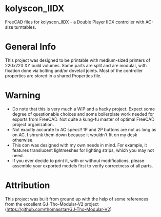 # kolyscon_IIDX
FreeCAD files for kolyscon_IIDX - a Double Player IIDX controller with AC-size turntables.

# General Info
This project was designed to be printable with medium-sized printers of 220x220 XY build volumes. Some parts are split and are modular, with fixation done via bolting and/or dovetail joints. Most of the controller properties are stored in a shared Properties file.

# Warning
* Do note that this is very much a WIP and a hacky project. Expect some degree of questionable choices and some boilerplate work needed for exports from FreeCAD. Not quite a kung-fu master of optimal FreeCAD project organization.
* Not exactly accurate to AC specs!! 1P and 2P buttons are not as long as on AC, I shrunk them down because it wouldn't fit on my desk otherwise.
* This con was designed with my own needs in mind. For example, it features translucent lightmeshes for lighting strips, which you may not need.
* If you ever decide to print it, with or without modifications, please assemble your exported models first to verify correctness of all parts.

# Attribution
This project was built from ground up with the help of some references from the excellent GJ-Tho-Modular-V2 project (https://github.com/thomasstar/GJ-Tho-Modular-V2)
